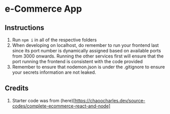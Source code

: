# e-Commerce App

## Instructions
1. Run `npm i` in all of the respective folders
2. When developing on localhost, do remember to run your frontend last since its port number is dynamically assigned based on available ports from 3000 onwards. Running the other services first will ensure that the port running the frontend is consistent with the code provided
3. Remember to ensure that nodemon.json is under the .gitignore to ensure your secrets information are not leaked.

## Credits
1. Starter code was from (here)[https://chaoocharles.dev/source-codes/complete-ecommerce-react-and-node]


